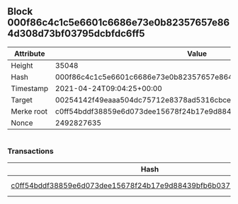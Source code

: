 ## Block 000f86c4c1c5e6601c6686e73e0b82357657e864d308d73bf03795dcbfdc6ff5

Attribute | Value
--- | ---
Height | 35048
Hash | 000f86c4c1c5e6601c6686e73e0b82357657e864d308d73bf03795dcbfdc6ff5
Timestamp | 2021-04-24T09:04:25+00:00
Target | 00254142f49eaaa504dc75712e8378ad5316cbcead634704b3734b6271167cc4
Merke root | c0ff54bddf38859e6d073dee15678f24b17e9d88439bfb6b0375eb7646889dd1
Nonce | 2492827635

```

```

### Transactions

Hash | Amount
--- | ---
[c0ff54bddf38859e6d073dee15678f24b17e9d88439bfb6b0375eb7646889dd1](c0ff54bddf38859e6d073dee15678f24b17e9d88439bfb6b0375eb7646889dd1.md) | 10.00000000 SKEPTI 
